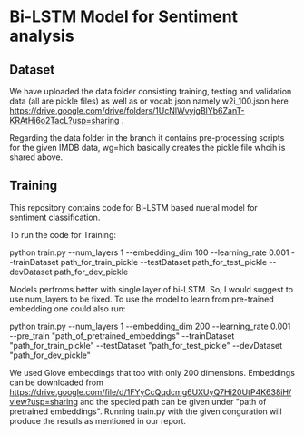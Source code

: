 # Bi-LSTM Model for Sentiment analysis

## Dataset
We have uploaded the data folder consisting training, testing and validation data (all are pickle files) as well as or vocab json namely w2i_100.json here https://drive.google.com/drive/folders/1UcNlWvyjgBlYb6ZanT-KRAtHj6o2TacL?usp=sharing . 

Regarding the data folder in the branch it contains pre-processing scripts for the given IMDB data, wg=hich basically creates the pickle file whcih is shared above.

## Training

This repository contains code for Bi-LSTM based nueral model for sentiment classification.

To run the code for Training:

python train.py --num_layers 1 --embedding_dim 100 --learning_rate 0.001 --trainDataset path_for_train_pickle --testDataset      path_for_test_pickle --devDataset path_for_dev_pickle

Models perfroms better with single layer of bi-LSTM. So, I would suggest to use num_layers to be fixed. To use the model to learn from pre-trained embedding one could also run:

python train.py --num_layers 1 --embedding_dim 200 --learning_rate 0.001 --pre_train "path_of_pretrained_embeddings" --trainDataset "path_for_train_pickle" --testDataset "path_for_test_pickle" --devDataset "path_for_dev_pickle"
  
We used Glove embeddings that too with only 200 dimensions. Embeddings can be downloaded from https://drive.google.com/file/d/1FYyCcQqdcmg6UXUyQ7Hi20UtP4K638iH/view?usp=sharing and the specied path can be given under "path of pretrained embeddings". Running train.py with the given conguration will produce the resutls as mentioned in our report.

